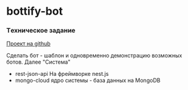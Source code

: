 # bottify-bot

### Tехническое задание

[Проект на github](https://github.com/orgs/bottifyLab/projects/1)

Сделать бот - шаблон и одновременно демонстрацию возможных ботов. Далее "Система" 

- rest-json-api На фреймворке nest.js 
- mongo-cloud ядро системы - база данных на MongoDB
